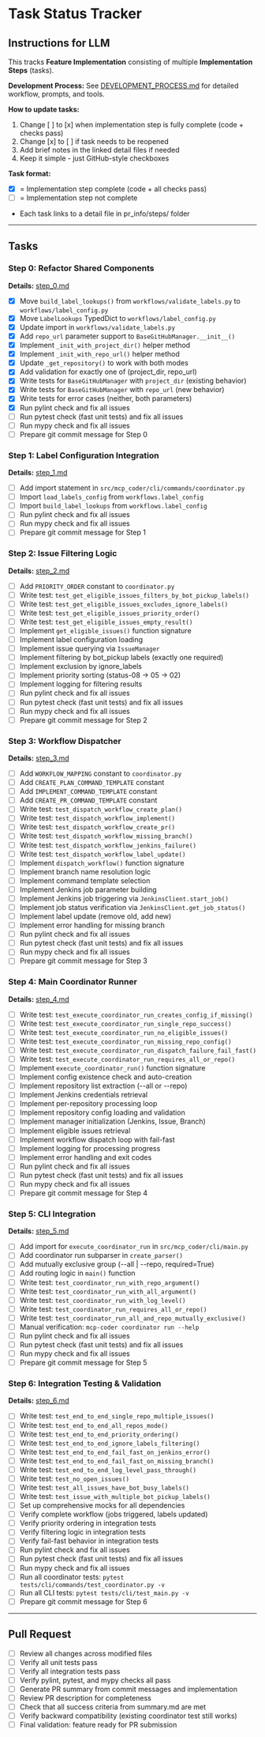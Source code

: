 # Task Status Tracker

## Instructions for LLM

This tracks **Feature Implementation** consisting of multiple **Implementation Steps** (tasks).

**Development Process:** See [DEVELOPMENT_PROCESS.md](./DEVELOPMENT_PROCESS.md) for detailed workflow, prompts, and tools.

**How to update tasks:**

1. Change [ ] to [x] when implementation step is fully complete (code + checks pass)
2. Change [x] to [ ] if task needs to be reopened
3. Add brief notes in the linked detail files if needed
4. Keep it simple - just GitHub-style checkboxes

**Task format:**

- [x] = Implementation step complete (code + all checks pass)
- [ ] = Implementation step not complete
- Each task links to a detail file in pr_info/steps/ folder

---

## Tasks

### Step 0: Refactor Shared Components
**Details:** [step_0.md](steps/step_0.md)

- [x] Move `build_label_lookups()` from `workflows/validate_labels.py` to `workflows/label_config.py`
- [x] Move `LabelLookups` TypedDict to `workflows/label_config.py`
- [x] Update import in `workflows/validate_labels.py`
- [x] Add `repo_url` parameter support to `BaseGitHubManager.__init__()`
- [x] Implement `_init_with_project_dir()` helper method
- [x] Implement `_init_with_repo_url()` helper method
- [x] Update `_get_repository()` to work with both modes
- [x] Add validation for exactly one of (project_dir, repo_url)
- [x] Write tests for `BaseGitHubManager` with `project_dir` (existing behavior)
- [x] Write tests for `BaseGitHubManager` with `repo_url` (new behavior)
- [x] Write tests for error cases (neither, both parameters)
- [x] Run pylint check and fix all issues
- [ ] Run pytest check (fast unit tests) and fix all issues
- [ ] Run mypy check and fix all issues
- [ ] Prepare git commit message for Step 0

### Step 1: Label Configuration Integration
**Details:** [step_1.md](steps/step_1.md)

- [ ] Add import statement in `src/mcp_coder/cli/commands/coordinator.py`
- [ ] Import `load_labels_config` from `workflows.label_config`
- [ ] Import `build_label_lookups` from `workflows.label_config`
- [ ] Run pylint check and fix all issues
- [ ] Run mypy check and fix all issues
- [ ] Prepare git commit message for Step 1

### Step 2: Issue Filtering Logic
**Details:** [step_2.md](steps/step_2.md)

- [ ] Add `PRIORITY_ORDER` constant to `coordinator.py`
- [ ] Write test: `test_get_eligible_issues_filters_by_bot_pickup_labels()`
- [ ] Write test: `test_get_eligible_issues_excludes_ignore_labels()`
- [ ] Write test: `test_get_eligible_issues_priority_order()`
- [ ] Write test: `test_get_eligible_issues_empty_result()`
- [ ] Implement `get_eligible_issues()` function signature
- [ ] Implement label configuration loading
- [ ] Implement issue querying via `IssueManager`
- [ ] Implement filtering by bot_pickup labels (exactly one required)
- [ ] Implement exclusion by ignore_labels
- [ ] Implement priority sorting (status-08 → 05 → 02)
- [ ] Implement logging for filtering results
- [ ] Run pylint check and fix all issues
- [ ] Run pytest check (fast unit tests) and fix all issues
- [ ] Run mypy check and fix all issues
- [ ] Prepare git commit message for Step 2

### Step 3: Workflow Dispatcher
**Details:** [step_3.md](steps/step_3.md)

- [ ] Add `WORKFLOW_MAPPING` constant to `coordinator.py`
- [ ] Add `CREATE_PLAN_COMMAND_TEMPLATE` constant
- [ ] Add `IMPLEMENT_COMMAND_TEMPLATE` constant
- [ ] Add `CREATE_PR_COMMAND_TEMPLATE` constant
- [ ] Write test: `test_dispatch_workflow_create_plan()`
- [ ] Write test: `test_dispatch_workflow_implement()`
- [ ] Write test: `test_dispatch_workflow_create_pr()`
- [ ] Write test: `test_dispatch_workflow_missing_branch()`
- [ ] Write test: `test_dispatch_workflow_jenkins_failure()`
- [ ] Write test: `test_dispatch_workflow_label_update()`
- [ ] Implement `dispatch_workflow()` function signature
- [ ] Implement branch name resolution logic
- [ ] Implement command template selection
- [ ] Implement Jenkins job parameter building
- [ ] Implement Jenkins job triggering via `JenkinsClient.start_job()`
- [ ] Implement job status verification via `JenkinsClient.get_job_status()`
- [ ] Implement label update (remove old, add new)
- [ ] Implement error handling for missing branch
- [ ] Run pylint check and fix all issues
- [ ] Run pytest check (fast unit tests) and fix all issues
- [ ] Run mypy check and fix all issues
- [ ] Prepare git commit message for Step 3

### Step 4: Main Coordinator Runner
**Details:** [step_4.md](steps/step_4.md)

- [ ] Write test: `test_execute_coordinator_run_creates_config_if_missing()`
- [ ] Write test: `test_execute_coordinator_run_single_repo_success()`
- [ ] Write test: `test_execute_coordinator_run_no_eligible_issues()`
- [ ] Write test: `test_execute_coordinator_run_missing_repo_config()`
- [ ] Write test: `test_execute_coordinator_run_dispatch_failure_fail_fast()`
- [ ] Write test: `test_execute_coordinator_run_requires_all_or_repo()`
- [ ] Implement `execute_coordinator_run()` function signature
- [ ] Implement config existence check and auto-creation
- [ ] Implement repository list extraction (--all or --repo)
- [ ] Implement Jenkins credentials retrieval
- [ ] Implement per-repository processing loop
- [ ] Implement repository config loading and validation
- [ ] Implement manager initialization (Jenkins, Issue, Branch)
- [ ] Implement eligible issues retrieval
- [ ] Implement workflow dispatch loop with fail-fast
- [ ] Implement logging for processing progress
- [ ] Implement error handling and exit codes
- [ ] Run pylint check and fix all issues
- [ ] Run pytest check (fast unit tests) and fix all issues
- [ ] Run mypy check and fix all issues
- [ ] Prepare git commit message for Step 4

### Step 5: CLI Integration
**Details:** [step_5.md](steps/step_5.md)

- [ ] Add import for `execute_coordinator_run` in `src/mcp_coder/cli/main.py`
- [ ] Add coordinator run subparser in `create_parser()`
- [ ] Add mutually exclusive group (--all | --repo, required=True)
- [ ] Add routing logic in `main()` function
- [ ] Write test: `test_coordinator_run_with_repo_argument()`
- [ ] Write test: `test_coordinator_run_with_all_argument()`
- [ ] Write test: `test_coordinator_run_with_log_level()`
- [ ] Write test: `test_coordinator_run_requires_all_or_repo()`
- [ ] Write test: `test_coordinator_run_all_and_repo_mutually_exclusive()`
- [ ] Manual verification: `mcp-coder coordinator run --help`
- [ ] Run pylint check and fix all issues
- [ ] Run pytest check (fast unit tests) and fix all issues
- [ ] Run mypy check and fix all issues
- [ ] Prepare git commit message for Step 5

### Step 6: Integration Testing & Validation
**Details:** [step_6.md](steps/step_6.md)

- [ ] Write test: `test_end_to_end_single_repo_multiple_issues()`
- [ ] Write test: `test_end_to_end_all_repos_mode()`
- [ ] Write test: `test_end_to_end_priority_ordering()`
- [ ] Write test: `test_end_to_end_ignore_labels_filtering()`
- [ ] Write test: `test_end_to_end_fail_fast_on_jenkins_error()`
- [ ] Write test: `test_end_to_end_fail_fast_on_missing_branch()`
- [ ] Write test: `test_end_to_end_log_level_pass_through()`
- [ ] Write test: `test_no_open_issues()`
- [ ] Write test: `test_all_issues_have_bot_busy_labels()`
- [ ] Write test: `test_issue_with_multiple_bot_pickup_labels()`
- [ ] Set up comprehensive mocks for all dependencies
- [ ] Verify complete workflow (jobs triggered, labels updated)
- [ ] Verify priority ordering in integration tests
- [ ] Verify filtering logic in integration tests
- [ ] Verify fail-fast behavior in integration tests
- [ ] Run pylint check and fix all issues
- [ ] Run pytest check (fast unit tests) and fix all issues
- [ ] Run mypy check and fix all issues
- [ ] Run all coordinator tests: `pytest tests/cli/commands/test_coordinator.py -v`
- [ ] Run all CLI tests: `pytest tests/cli/test_main.py -v`
- [ ] Prepare git commit message for Step 6

---

## Pull Request

- [ ] Review all changes across modified files
- [ ] Verify all unit tests pass
- [ ] Verify all integration tests pass
- [ ] Verify pylint, pytest, and mypy checks all pass
- [ ] Generate PR summary from commit messages and implementation
- [ ] Review PR description for completeness
- [ ] Check that all success criteria from summary.md are met
- [ ] Verify backward compatibility (existing coordinator test still works)
- [ ] Final validation: feature ready for PR submission
